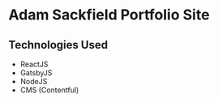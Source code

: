 # Adam Sackfield Portfolio Site

## Technologies Used

- ReactJS
- GatsbyJS
- NodeJS
- CMS (Contentful)
